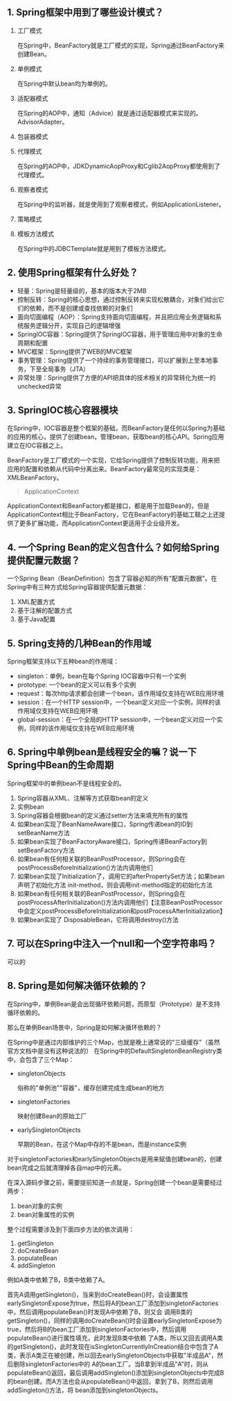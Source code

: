 ## 1. Spring框架中用到了哪些设计模式？

1. 工厂模式

    在Spring中，BeanFactory就是工厂模式的实现，Spring通过BeanFactory来创建Bean。 

2. 单例模式

    在Spring中默认bean均为单例的。 
    
3. 适配器模式

    在Spring的AOP中，通知（Advice）就是通过适配器模式来实现的。AdvisorAdapter。

4. 包装器模式

5. 代理模式

    在Spring的AOP中，JDKDynamicAopProxy和Cglib2AopProxy都使用到了代理模式。

6. 观察者模式

    在Spring中的监听器，就是使用到了观察者模式，例如ApplicationListener。
    
7. 策略模式

8. 模板方法模式

    在Spring中的JDBCTemplate就是用到了模板方法模式。
    
## 2. 使用Spring框架有什么好处？

- 轻量：Spring是轻量级的，基本的版本大于2MB
- 控制反转：Spring的核心思想，通过控制反转来实现松散耦合，对象们给出它们的依赖，而不是创建或查找依赖的对象们
- 面向切面编程（AOP）：Spring支持面向切面编程，并且把应用业务逻辑和系统服务逻辑分开，实现自己的逻辑增强
- SpringIOC容器：Spring提供了SpringIOC容器，用于管理应用中对象的生命周期和配置
- MVC框架：Spring提供了WEB的MVC框架
- 事务管理：Spring提供了一个持续的事务管理接口，可以扩展到上至本地事务，下至全局事务（JTA）
- 异常处理：Spring提供了方便的API把具体的技术相关的异常转化为统一的unchecked异常

## 3. SpringIOC核心容器模块

在Spring中，IOC容器是整个框架的基础，而BeanFactory是任何以Spring为基础的应用的核心，提供了创建bean，管理bean，获取bean的核心API。Spring应用建立在IOC容器之上。

BeanFactory是工厂模式的一个实现，它给Spring提供了控制反转功能，用来把应用的配置和依赖从代码中分离出来。BeanFactory最常见的实现类是：XMLBeanFactory。

> ApplicationContext

ApplicationContext和BeanFactory都是接口，都是用于加载Bean的，但是ApplicationContext相比于BeanFactory，它在BeanFactory的基础工鞥之上还提供了更多扩展功能，而ApplicationContext更适用于企业级开发。

## 4. 一个Spring Bean的定义包含什么？如何给Spring提供配置元数据？

一个Spring Bean（BeanDefinition）包含了容器必知的所有"配置元数据"。在Spring中有三种方式给Spring容器提供配置元数据：

1. XML配置方式
2. 基于注解的配置方式
3. 基于Java配置

## 5. Spring支持的几种Bean的作用域

Spring框架支持以下五种bean的作用域：

- singleton：单例，bean在每个Spring IOC容器中只有一个实例
- prototype: 一个bean的定义可以有多个实例
- request：每次http请求都会创建一个bean，该作用域仅支持在WEB应用环境
- session：在一个HTTP session中，一个bean定义对应一个实例，同样的该作用域仅支持在WEB应用环境
- global-session：在一个全局的HTTP session中，一个bean定义对应一个实例，同样的该作用域仅支持在WEB应用环境

## 6. Spring中单例bean是线程安全的嘛？说一下Spring中Bean的生命周期

Spring框架中的单例bean不是线程安全的。


1. Spring容器从XML、注解等方式获取bean的定义
2. 实例bean
3. Spring容器会根据bean的定义通过setter方法来填充所有的属性
4. 如果bean实现了BeanNameAware接口，Spring传递bean的ID到setBeanName方法
5. 如果bean实现了BeanFactoryAware接口，Spring传递BeanFactory到setBeanFactory方法
6. 如果bean有任何相关联的BeanPostProcessor，则Spring会在postProcessBeforeInitialization()方法内调用他们
7. 如果bean实现了Initialization了，调用它的afterPropertySet方法；如果bean声明了初始化方法 init-method，则会调用init-method指定的初始化方法
8. 如果bean有任何相关联的BeanPostProcessor，则Spring会在postProcessAfterInitialization()方法内调用他们【注意BeanPostProcessor中会定义postProcessBeforeInitialization和postProcessAfterInitialization】
9. 如果bean实现了 DisposableBean，它将调用destroy()方法


## 7. 可以在Spring中注入一个null和一个空字符串吗？

可以的

## 8. Spring是如何解决循环依赖的？

在Spring中，单例Bean是会出现循环依赖问题，而原型（Prototype）是不支持循环依赖的。

那么在单例Bean场景中，Spring是如何解决循环依赖的？

在Spring中是通过内部维护的三个Map，也就是晚上通常说的"三级缓存"（虽然官方文档中是没有这种说法的）
在Spring中的DefaultSingletonBeanRegistry类中，会包含了三个Map：

- singletonObjects
    
    俗称的"单例池""容器"，缓存创建完成生成bean的地方
        
- singletonFactories

    映射创建Bean的原始工厂

- earlySingletonObjects

    早期的Bean，在这个Map中存的不是bean，而是instance实例
    
对于singletonFactories和earlySingletonObjects是用来赋值创建bean的，创建bean完成之后就清理掉各自map中的元素。

在深入源码步骤之前，需要提前知道一点就是，Spring创建一个bean是需要经过两步：
1. bean对象的实例
2. bean对象属性的实例

整个过程需要涉及到下面四步方法的依次调用： 
1. getSingleton
2. doCreateBean
3. populateBean
4. addSingleton

例如A类中依赖了B，B类中依赖了A。

首先A调用getSingleton()，当来到doCreateBean()时，会设置属性earlySingletonExpose为true，然后将A的bean工厂添加到singletonFactories中，然后调用populateBean()时发现A中依赖了B，则又会
调用B类的getSingleton()，同样的调用doCreateBean()时会设置earlySingletonExpose为true，然后将B的bean工厂添加到singletonFactories中，然后调用populateBean()进行属性填充，此时发现B类中依赖
了A类，所以又回去调用A类的getSingleton()，此时发现在isSingletonCurrentlyInCreation结合中包含了A类，表示A类正在被创建，所以回去earlySingletonObjects中获取"半成品A"，然后删除singletonFactories中的
A的bean工厂。当B拿到半成品"A"时，则从populateBean()返回，最后调用addSingleton()添加到singletonObjects中完成B的bean创建。而A方法也会从populateBean()中返回，拿到了B，则然后调用addSingleton()方法，将
bean添加到singletonObjects。